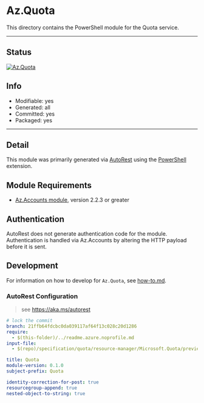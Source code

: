 <!-- region Generated -->
# Az.Quota
This directory contains the PowerShell module for the Quota service.

---
## Status
[![Az.Quota](https://img.shields.io/powershellgallery/v/Az.Quota.svg?style=flat-square&label=Az.Quota "Az.Quota")](https://www.powershellgallery.com/packages/Az.Quota/)

## Info
- Modifiable: yes
- Generated: all
- Committed: yes
- Packaged: yes

---
## Detail
This module was primarily generated via [AutoRest](https://github.com/Azure/autorest) using the [PowerShell](https://github.com/Azure/autorest.powershell) extension.

## Module Requirements
- [Az.Accounts module](https://www.powershellgallery.com/packages/Az.Accounts/), version 2.2.3 or greater

## Authentication
AutoRest does not generate authentication code for the module. Authentication is handled via Az.Accounts by altering the HTTP payload before it is sent.

## Development
For information on how to develop for `Az.Quota`, see [how-to.md](how-to.md).
<!-- endregion -->

### AutoRest Configuration
> see https://aka.ms/autorest

``` yaml
# lock the commit
branch: 21ffb64fdcbc0da039117af64f13c028c20d1286
require:
  - $(this-folder)/../readme.azure.noprofile.md
input-file:
  - $(repo)/specification/quota/resource-manager/Microsoft.Quota/preview/2021-03-15-preview/quota.json

title: Quota
module-version: 0.1.0
subject-prefix: Quota

identity-correction-for-post: true
resourcegroup-append: true
nested-object-to-string: true

```
